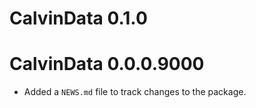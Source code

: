 # CalvinData 0.1.0

# CalvinData 0.0.0.9000

* Added a `NEWS.md` file to track changes to the package.
